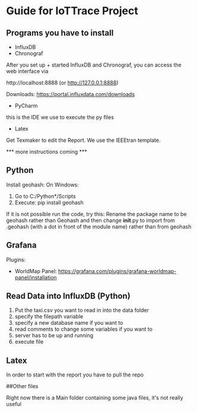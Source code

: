 # Guide for IoTTrace Project
## Programs you have to install

* InfluxDB
* Chronograf

After you set up + started InfluxDB and Chronograf, you can access the web interface via

http://localhost:8888 (or http://127.0.0.1:8888)

Downloads:
https://portal.influxdata.com/downloads

* PyCharm

this is the IDE we use to execute the py files

* Latex

Get Texmaker to edit the Report. We use the IEEEtran template.

*** more instructions coming ***

## Python

Install geohash:
On Windows:
1. Go to C:/Python*/Scripts
2. Execute: pip install geohash

If it is not possible run the code, try this:
Rename the package name to be geohash rather than Geohash and then change __init__.py to import from .geohash (with a dot in front of the module name) rather than from geohash

## Grafana

Plugins:
* WorldMap Panel: https://grafana.com/plugins/grafana-worldmap-panel/installation

## Read Data into InfluxDB (Python)

1. Put the taxi.csv you want to read in into the data folder
2. specify the filepath variable 
3. specify a new database name if you want to
4. read comments to change some variables if you want to
5. server has to be up and running
6. execute file

## Latex

In order to start with the report you have to pull the repo 

##Other files

Right now there is a Main folder containing some java files, it's not really useful


